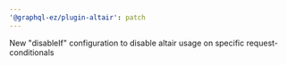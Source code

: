 ```yaml
---
'@graphql-ez/plugin-altair': patch
---
```


New "disableIf" configuration to disable altair usage on specific request-conditionals
